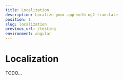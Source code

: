 ```yaml
---
title: Localization
description: Localize your app with ng2-translate
position: 1
slug: localization
previous_url: /testing
environment: angular
---
```


# Localization

TODO...
